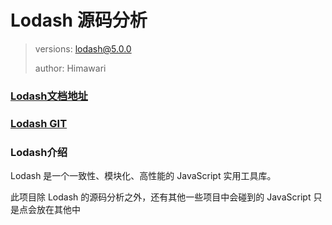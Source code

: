 # Lodash 源码分析

> versions: lodash@5.0.0
>
> author: Himawari

### [Lodash文档地址](https://www.lodashjs.com/)

### [Lodash GIT](https://github.com/lodash/lodash)

### Lodash介绍

Lodash 是一个一致性、模块化、高性能的 JavaScript 实用工具库。

此项目除 Lodash 的源码分析之外，还有其他一些项目中会碰到的 JavaScript 只是点会放在其他中
